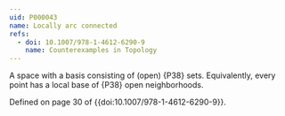 ```yaml
---
uid: P000043
name: Locally arc connected
refs:
  - doi: 10.1007/978-1-4612-6290-9
    name: Counterexamples in Topology
---
```


A space with a basis consisting of (open) {P38} sets.  Equivalently, every point has a local base of {P38} open neighborhoods.

Defined on page 30 of {{doi:10.1007/978-1-4612-6290-9}}.

